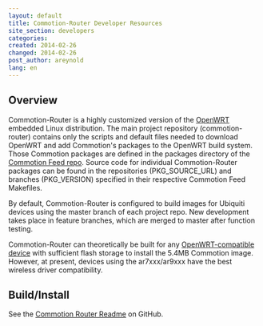 ```yaml
---
layout: default
title: Commotion-Router Developer Resources
site_section: developers
categories: 
created: 2014-02-26
changed: 2014-02-26
post_author: areynold
lang: en
---
```


<h2>Overview</h2>
<p>Commotion-Router is a highly customized version of the <a href="https://openwrt.org/">OpenWRT</a> embedded Linux distribution. The main project repository (commotion-router) contains only the scripts and default files needed to download OpenWRT and add Commotion's packages to the OpenWRT build system. Those Commotion packages are defined in the packages directory of the <a href="https://github.com/opentechinstitute/commotion-feed.git">Commotion Feed repo</a>. Source code for individual Commotion-Router packages can be found in the repositories (PKG_SOURCE_URL) and branches (PKG_VERSION) specified in their respective Commotion Feed Makefiles.</p>

<p>By default, Commotion-Router is configured to build images for Ubiquiti devices using the master branch of each project repo. New development takes place in feature branches, which are merged to master after function testing.</p> 

<p>Commotion-Router can theoretically be built for any <a href="http://wiki.openwrt.org/toh/start">OpenWRT-compatible device</a> with sufficient flash storage to install the 5.4MB Commotion image. However, at present, devices using the ar7xxx/ar9xxx have the best wireless driver compatibility.</p>

<h2>Build/Install</h2>
<p>See the <a 
href="https://github.com/opentechinstitute/commotion-router/blob/master/README.
md#build--install">Commotion Router Readme</a> on GitHub.</p>

